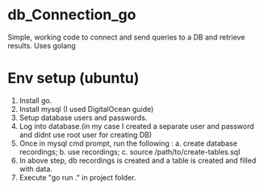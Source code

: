 # db_Connection_go
Simple, working code to connect and send queries to a DB and retrieve results. Uses golang

# Env setup (ubuntu)
1. Install go.
2. Install mysql (I used DigitalOcean guide)
3. Setup database users and passwords.
4. Log into database.(in my case I created a separate user and password and didnt use root user for creating DB)
5. Once in mysql cmd prompt, run the following :
    a. create database recordings;
    b. use recordings;
    c. source /path/to/create-tables.sql
6. In above step, db recordings is created and a table is created and filled with data.
7. Execute "go run ." in project folder.
